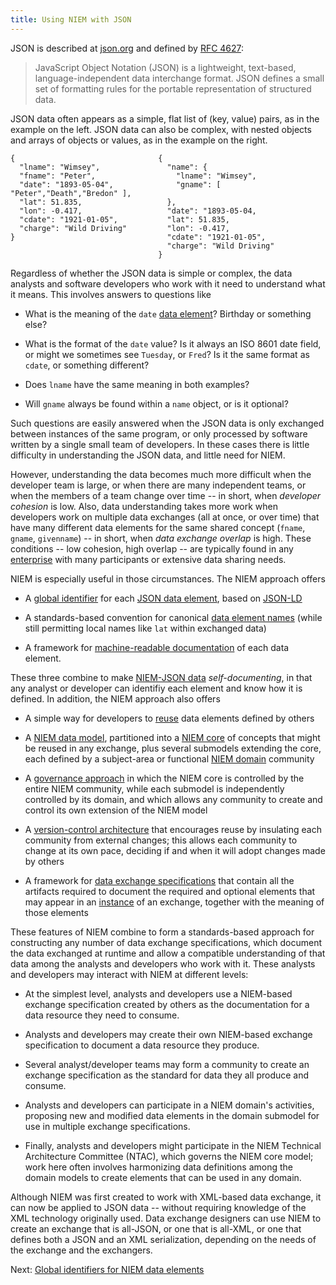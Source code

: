 ```yaml
---
title: Using NIEM with JSON
---
```


JSON is described at [json.org](http://json.org) and defined by [RFC
4627](http://www.ietf.org/rfc/rfc4627.txt):

> JavaScript Object Notation (JSON) is a lightweight, text-based,
language-independent data interchange format.  JSON defines a small set of
formatting rules for the portable representation of structured data.

JSON data often appears as a simple, flat list of (key, value) pairs, as
in the example on the left.  JSON data can also be complex, with
nested objects and arrays of objects or values, as in the example on
the right.

```
{                                {
  "lname": "Wimsey",               "name": {
  "fname": "Peter",                  "lname": "Wimsey",
  "date": "1893-05-04",              "gname": [ "Peter","Death","Bredon" ],
  "lat": 51.835,                   },
  "lon": -0.417,                   "date": "1893-05-04,
  "cdate": "1921-01-05",           "lat": 51.835,
  "charge": "Wild Driving"         "lon": -0.417,
}                                  "cdate": "1921-01-05",
                                   "charge": "Wild Driving"
                                 }
```

Regardless of whether the JSON data is simple or complex, the data
analysts and software developers who work with it need to understand
what it means. This involves answers to questions like

* What is the meaning of the `date` [data element](./data-element)? Birthday or
  something else?
  
* What is the format of the `date` value?  Is it always an ISO 8601
  date field, or might we sometimes see `Tuesday`, or `Fred`? Is it
  the same format as `cdate`, or something different?
  
* Does `lname` have the same meaning in both examples?

* Will `gname` always be found within a `name` object, or is it
  optional?

Such questions are easily answered when the JSON data is only
exchanged between instances of the same program, or only processed by
software written by a single small team of developers. In these cases
there is little difficulty in understanding the JSON data, and little
need for NIEM.

However, understanding the data becomes much more difficult when the
developer team is large, or when there are many independent teams, or
when the members of a team change over time -- in short, when
_developer cohesion_ is low. Also, data understanding takes more work
when developers work on multiple data exchanges (all at once, or over
time) that have many different data elements for the same shared
concept (`fname`, `gname`, `givenname`) -- in short, when _data
exchange overlap_ is high. These conditions -- low cohesion, high
overlap -- are typically found in any [enterprise](tbd) with many
participants or extensive data sharing needs.

NIEM is especially useful in those circumstances.  The NIEM approach
offers

* A [global identifier](tbd) for each [JSON data element](./data-element), based
  on [JSON-LD](tbd)

* A standards-based convention for canonical [data element names](tbd)
  (while still permitting local names like `lat` within exchanged
  data)

* A framework for [machine-readable documentation](tbd) of each data
  element.

These three combine to make [NIEM-JSON data](tbd) _self-documenting_,
in that any analyst or developer can identifiy each element and know
how it is defined. In addition, the NIEM approach also offers

* A simple way for developers to [reuse](tbd) data elements defined
  by others

* A [NIEM data model](tbd), partitioned into a [NIEM core](tbd) of
  concepts that might be reused in any exchange, plus several
  submodels extending the core, each defined by a subject-area or
  functional [NIEM domain](tbd) community

* A [governance approach](tbd) in which the NIEM core is controlled by
  the entire NIEM community, while each submodel is independently
  controlled by its domain, and which allows any community to create
  and control its own extension of the NIEM model

* A [version-control architecture](tbd) that encourages reuse by
  insulating each community from external changes; this allows each
  community to change at its own pace, deciding if and when it will
  adopt changes made by others

* A framework for [data exchange specifications](tbd) that contain all
  the artifacts required to document the required and optional
  elements that may appear in an [instance](tbd) of an exchange,
  together with the meaning of those elements

These features of NIEM combine to form a standards-based approach for
constructing any number of data exchange specifications, which
document the data exchanged at runtime and allow a compatible
understanding of that data among the analysts and developers who work
with it. These analysts and developers may interact with NIEM at
different levels:

* At the simplest level, analysts and developers use a NIEM-based
  exchange specification created by others as the documentation for a
  data resource they need to consume.

* Analysts and developers may create their own NIEM-based exchange
  specification to document a data resource they produce.

* Several analyst/developer teams may form a community to create an
  exchange specification as the standard for data they all produce and
  consume.

* Analysts and developers can participate in a NIEM domain's
  activities, proposing new and modified data elements in the domain
  submodel for use in multiple exchange specifications.

* Finally, analysts and developers might participate in the NIEM
  Technical Architecture Committee (NTAC), which governs the NIEM core
  model; work here often involves harmonizing data definitions among
  the domain models to create elements that can be used in any domain.

Although NIEM was first created to work with XML-based data exchange,
it can now be applied to JSON data -- without requiring knowledge of
the XML technology originally used. Data exchange designers can use
NIEM to create an exchange that is all-JSON, or one that is all-XML,
or one that defines both a JSON and an XML serialization, depending on
the needs of the exchange and the exchangers.

Next: [Global identifiers for NIEM data elements](tbd)
